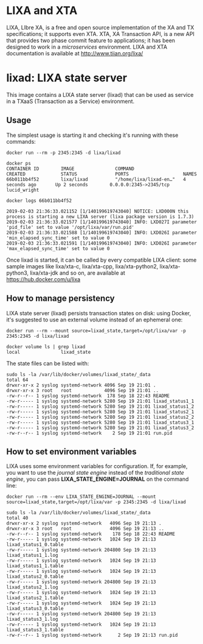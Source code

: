 # LIXA and XTA

LIXA, LIbre XA, is a free and open source implementation of the XA and TX
specifications; it supports even XTA.
XTA, XA Transaction API, is a new API that provides two phase commit feature
to applications; it has been designed to work in a *microservices*
environment.
LIXA and XTA documentation is available at http://www.tiian.org/lixa/

# lixad: LIXA state server

This image contains a LIXA state server (lixad) that can be used as service in
a TXaaS (Transaction as a Service) environment.

## Usage

The simplest usage is starting it and checking it's running with these commands:
```
docker run --rm -p 2345:2345 -d lixa/lixad

docker ps
CONTAINER ID        IMAGE               COMMAND                  CREATED             STATUS              PORTS                    NAMES
66b011bb4f52        lixa/lixad          "/home/lixa/lixad-en…"   4 seconds ago       Up 2 seconds        0.0.0.0:2345->2345/tcp   lucid_wright

docker logs 66b011bb4f52

2019-02-03 21:36:33.021152 [1/140199619743040] NOTICE: LXD000N this process is starting a new LIXA server (lixa package version is 1.7.3)
2019-02-03 21:36:33.021577 [1/140199619743040] INFO: LXD027I parameter 'pid_file' set to value '/opt/lixa/var/run.pid'
2019-02-03 21:36:33.021588 [1/140199619743040] INFO: LXD026I parameter 'min_elapsed_sync_time' set to value 0
2019-02-03 21:36:33.021591 [1/140199619743040] INFO: LXD026I parameter 'max_elapsed_sync_time' set to value 0

```

Once lixad is started, it can be called by every compatible LIXA client: some
sample images like lixa/xta-c, lixa/xta-cpp, lixa/xta-python2,
lixa/xta-python3, lixa/xta-jdk and so on, are available at https://hub.docker.com/u/lixa

## How to manage persistency

LIXA state server (lixad) persists transaction states on disk: using Docker, 
it's suggested to use an external volume instead of an ephemeral one:

```
docker run --rm --mount source=lixad_state,target=/opt/lixa/var -p 2345:2345 -d lixa/lixad

docker volume ls | grep lixad
local               lixad_state
```

The state files can be listed with:
```
sudo ls -la /var/lib/docker/volumes/lixad_state/_data
total 64
drwxr-xr-x 2 syslog systemd-network 4096 Sep 19 21:01 .
drwxr-xr-x 3 root   root            4096 Sep 19 21:01 ..
-rw-r--r-- 1 syslog systemd-network  178 Sep 18 22:43 README
-rw-r----- 1 syslog systemd-network 5280 Sep 19 21:01 lixad_status1_1
-rw-r----- 1 syslog systemd-network 5280 Sep 19 21:01 lixad_status1_2
-rw-r----- 1 syslog systemd-network 5280 Sep 19 21:01 lixad_status2_1
-rw-r----- 1 syslog systemd-network 5280 Sep 19 21:01 lixad_status2_2
-rw-r----- 1 syslog systemd-network 5280 Sep 19 21:01 lixad_status3_1
-rw-r----- 1 syslog systemd-network 5280 Sep 19 21:01 lixad_status3_2
-rw-r--r-- 1 syslog systemd-network    2 Sep 19 21:01 run.pid
```

## How to set environment variables

LIXA uses some environment variables for configuration. If, for example, you
want to use the *journal state engine* instead of the *traditional state engine*, you can pass **LIXA_STATE_ENGINE=JOURNAL** on the command line:

```
docker run --rm --env LIXA_STATE_ENGINE=JOURNAL --mount source=lixad_state,target=/opt/lixa/var -p 2345:2345 -d lixa/lixad

sudo ls -la /var/lib/docker/volumes/lixad_state/_data
total 40
drwxr-xr-x 2 syslog systemd-network   4096 Sep 19 21:13 .
drwxr-xr-x 3 root   root              4096 Sep 19 21:13 ..
-rw-r--r-- 1 syslog systemd-network    178 Sep 18 22:43 README
-rw-r----- 1 syslog systemd-network   1024 Sep 19 21:13 lixad_status1_0.table
-rw-r----- 1 syslog systemd-network 204800 Sep 19 21:13 lixad_status1_1.log
-rw-r----- 1 syslog systemd-network   1024 Sep 19 21:13 lixad_status1_1.table
-rw-r----- 1 syslog systemd-network   1024 Sep 19 21:13 lixad_status2_0.table
-rw-r----- 1 syslog systemd-network 204800 Sep 19 21:13 lixad_status2_1.log
-rw-r----- 1 syslog systemd-network   1024 Sep 19 21:13 lixad_status2_1.table
-rw-r----- 1 syslog systemd-network   1024 Sep 19 21:13 lixad_status3_0.table
-rw-r----- 1 syslog systemd-network 204800 Sep 19 21:13 lixad_status3_1.log
-rw-r----- 1 syslog systemd-network   1024 Sep 19 21:13 lixad_status3_1.table
-rw-r--r-- 1 syslog systemd-network      2 Sep 19 21:13 run.pid
```

